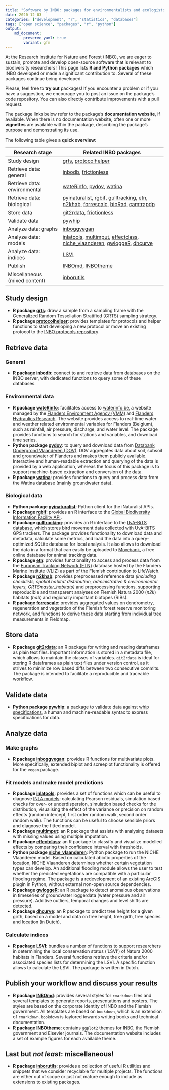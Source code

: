```yaml
---
title: "Software by INBO: packages for environmentalists and ecologists!"
date: 2020-12-03
categories: ["development", "r", "statistics", "databases"]
tags: ["open science", "packages", "r", "python"]
output: 
    md_document:
        preserve_yaml: true
        variant: gfm
---
```


At the Research Institute for Nature and Forest (INBO), we are eager to sustain, promote and develop open-source software that is relevant to biodiversity researchers! This page lists **R and Python packages** which INBO developed or made a significant contribution to. Several of these packages continue being developed.

Please, feel free to **try out** packages! If you encounter a problem or if you have a suggestion, we encourage you to post an issue on the package’s code repository. You can also directly contribute improvements with a pull request.

The package links below refer to the package’s **documentation website**, if available. When there is no documentation website, often one or more **vignettes** are available within the package, describing the package’s purpose and demonstrating its use.

[bioRad]: https://adokter.github.io/bioRad/
[camtrapdp]: https://inbo.github.io/camtrapdp/
[dhcurve]: https://inbo.github.io/dhcurve/
[effectclass]: https://effectclass.netlify.app/
[etn]: https://inbo.github.io/etn/
[forrescalc]: https://inbo.github.io/forrescalc/
[frictionless]: https://frictionlessdata.github.io/frictionless-r/
[git2rdata]: https://ropensci.github.io/git2rdata/
[grts]: https://github.com/ThierryO/grts
[gulltracking]: https://inbo.github.io/gulltracking/
[gwloggeR]: https://dov-vlaanderen.github.io/groundwater-logger-validation/gwloggeR/docs/articles/gwloggeR.html
[inbodb]: https://inbo.github.io/inbodb/
[inboggvegan]: https://github.com/inbo/inboggvegan
[INBOmd]: https://inbomd.netlify.app/articles/introduction.html
[inborutils]: https://inbo.github.io/inborutils/
[INBOtheme]: https://inbo.github.io/INBOtheme/
[inlatools]: https://inlatools.netlify.app/
[LSVI]: https://inbo.github.io/LSVI/
[multimput]: https://github.com/inbo/multimput
[n2khab]: https://inbo.github.io/n2khab/
[niche_vlaanderen]: https://inbo.github.io/niche_vlaanderen/
[protocolhelper]: https://inbo.github.io/protocolhelper/
[pydov]: https://pydov.readthedocs.io/
[pyinaturalist]: https://pyinaturalist.readthedocs.io/
[pywhip]: https://inbo.github.io/pywhip/
[rgbif]: https://docs.ropensci.org/rgbif/
[wateRinfo]: https://docs.ropensci.org/wateRinfo/
[watina]: https://inbo.github.io/watina/

The following table gives a **quick overview**:

Research stage | Related INBO packages
--- | ---
Study design | [grts][grts], [protocolhelper][protocolhelper]
Retrieve data: general | [inbodb][inbodb], [frictionless][frictionless]
Retrieve data: environmental | [wateRinfo][wateRinfo], [pydov][pydov], [watina][watina]
Retrieve data: biological | [pyinaturalist][pyinaturalist], [rgbif][rgbif], [gulltracking][gulltracking], [etn][etn], [n2khab][n2khab], [forrescalc][forrescalc], [bioRad][biorad], [camtrapdp][camtrapdp]
Store data | [git2rdata][git2rdata], [frictionless][frictionless]
Validate data | [pywhip][pywhip]
Analyze data: graphs | [inboggvegan][inboggvegan]
Analyze data: models | [inlatools][inlatools], [multimput][multimput], [effectclass][effectclass], [niche_vlaanderen][niche_vlaanderen], [gwloggeR][gwloggeR], [dhcurve][dhcurve]
Analyze data: indices | [LSVI][LSVI]
Publish | [INBOmd][INBOmd], [INBOtheme][INBOtheme]
Miscellaneous (mixed content) | [inborutils][inborutils]

## Study design 

- **R package [grts][grts]**: draw a sample from a sampling frame with the Generalized Random Tessellation Stratified (GRTS) sampling strategy.
- **R package [protocolhelper][protocolhelper]**: provides templates for protocols and helper functions to start developing a new protocol or move an existing protocol to the [INBO protocols repository](https://github.com/inbo/protocols)

## Retrieve data

### General

- **R package [inbodb][inbodb]**: connect to and retrieve data from databases on the INBO server, with dedicated functions to query some of these databases.

### Environmental data

- **R package [wateRinfo][wateRinfo]**: facilitates access to [waterinfo.be](https://www.waterinfo.be/), a website managed by the [Flanders Environment Agency (VMM)](https://en.vmm.be/) and [Flanders Hydraulics Research](https://www.waterbouwkundiglaboratorium.be/). The website provides access to real-time water and weather related environmental variables for Flanders (Belgium), such as rainfall, air pressure, discharge, and water level. The package provides functions to search for stations and variables, and download time series.
- **Python package [pydov][pydov]**: to query and download data from [Databank Ondergrond Vlaanderen (DOV)](https://www.dov.vlaanderen.be/). DOV aggregates data about soil, subsoil and groundwater of Flanders and makes them publicly available. Interactive and human-readable extraction and querying of the data is provided by a web application, whereas the focus of this package is to support machine-based extraction and conversion of the data.
- **R package [watina][watina]**: provides functions to query and process data from the Watina database (mainly groundwater data).

### Biological data

- **Python package [pyinaturalist][pyinaturalist]**: Python client for the iNaturalist APIs.
- **R package [rgbif][rgbif]**: provides an R interface to the [Global Biodiversity Information Facility API](https://www.gbif.org/developer/summary).
- **R package [gulltracking][gulltracking]**: provides an R interface to the [UvA-BiTS database](http://www.uva-bits.nl/), which stores bird movement data collected with UvA-BiTS GPS trackers. The package provides functionality to download data and metadata, calculate some metrics, and load the data into a query-optimized SQLite database for local analysis. It also allows to download the data in a format that can easily be uploaded to [Movebank](https://www.movebank.org/), a free online database for animal tracking data.
- **R package [etn][etn]**: provides functionality to access and process data from the [European Tracking Network (ETN)](http://www.lifewatch.be/etn/) database hosted by the Flanders Marine Institute (VLIZ) as part of the Flemish contribution to LifeWatch.
- **R package [n2khab][n2khab]**: provides preprocessed reference data *(including checklists, spatial habitat distribution, administrative & environmental layers, GRTSmaster_habitats)* and preprocessing functions, supporting reproducible and transparent analyses on Flemish Natura 2000 (*n2k*) habitats (*hab*) and regionally important biotopes (RIBs).
- **R package [forrescalc][forrescalc]**: provides aggregated values on dendrometry, regeneration and vegetation of the Flemish forest reserve monitoring network, and functions to derive these data starting from individual tree measurements in Fieldmap.

## Store data

- **R package [git2rdata][git2rdata]**: an R package for writing and reading dataframes as plain text files. Important information is stored in a metadata file, which allows to maintain the classes of variables. `git2rdata` is ideal for storing R dataframes as plain text files under version control, as it strives to minimize row based diffs between two consecutive commits. The package is intended to facilitate a reproducible and traceable workflow.

## Validate data

- **Python package [pywhip][pywhip]**: a package to validate data against [whip specifications](https://github.com/inbo/whip), a human and machine-readable syntax to express specifications for data.

## Analyze data

### Make graphs

- **R package [inboggvegan][inboggvegan]**: provides R functions for multivariate plots. More specifically, extended biplot and screeplot functionality is offered for the `vegan` package.

### Fit models and make model predictions

- **R package [inlatools][inlatools]**: provides a set of functions which can be useful to diagnose [INLA models](http://www.r-inla.org/): calculating Pearson residuals, simulation based checks for over- or underdispersion, simulation based checks for the distribution, visualising the effect of the variance or precision on random effects (random intercept, first order random walk, second order random walk). The functions can be useful to choose sensible priors and diagnose the fitted model.
- **R package [multimput][multimput]**: an R package that assists with analysing datasets with missing values using multiple imputation.
- **R package [effectclass][effectclass]**: an R package to classify and visualize modelled effects by comparing their confidence interval with thresholds.
- **Python package [niche_vlaanderen][niche_vlaanderen]**: Python package to run the NICHE Vlaanderen model. Based on calculated abiotic properties of the location, NICHE Vlaanderen determines whether certain vegetation types can develop. An additional flooding module allows the user to test whether the predicted vegetations are compatible with a particular flooding regime. The package is a redevelopment of an existing ArcGIS plugin in Python, without external non-open source dependencies.
- **R package [gwloggeR][gwloggeR]**: an R package to detect anomalous observations in timeseries of groundwater loggerdata (water pressure and air pressure). Additive outliers, temporal changes and level shifts are detected.
- **R package [dhcurve][dhcurve]**: an R package to predict tree height for a given girth, based on a model and data on tree height, tree girth, tree species and location (in Dutch).

### Calculate indices

- **R package [LSVI][LSVI]**: bundles a number of functions to support researchers in determining the local conservation status (‘LSVI’) of Natura 2000 habitats in Flanders. Several functions retrieve the criteria and/or associated species lists for determining the LSVI. A specific function allows to calculate the LSVI. The package is written in Dutch.

## Publish your workflow and discuss your results

- **R package [INBOmd][INBOmd]**: provides several styles for `rmarkdown` files and several templates to generate reports, presentations and posters. The styles are based on the corporate identity of INBO and the Flemish government. All templates are based on `bookdown`, which is an extension of `rmarkdown`. `bookdown` is taylored towards writing books and technical documentation.
- **R package [INBOtheme][INBOtheme]**: contains `ggplot2` themes for INBO, the Flemish government and Elsevier journals. The documentation website includes a set of example figures for each available theme.

## Last but *not least*: miscellaneous!

- **R package [inborutils][inborutils]**: provides a collection of useful R utilities and snippets that we consider recyclable for multiple projects. The functions are either out of scope or just not mature enough to include as extensions to existing packages.
